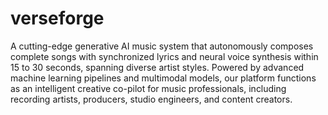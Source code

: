 # verseforge
A cutting-edge generative AI music system that autonomously composes complete songs with synchronized lyrics and neural voice synthesis within 15 to 30 seconds, spanning diverse artist styles. Powered by advanced machine learning pipelines and multimodal models, our platform functions as an intelligent creative co-pilot for music professionals, including recording artists, producers, studio engineers, and content creators.
